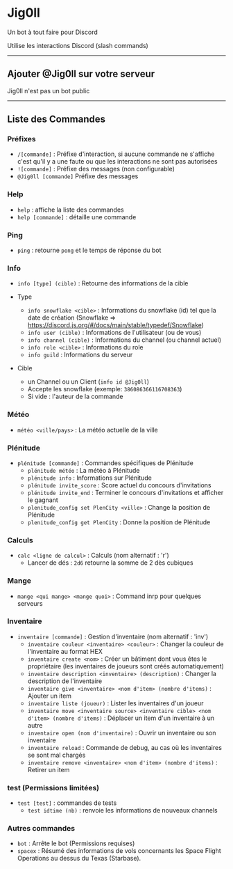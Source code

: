 # Jig0ll

Un bot à tout faire pour Discord

Utilise les interactions Discord (slash commands)

---

## Ajouter @Jig0ll sur votre serveur

Jig0ll n'est pas un bot public

---

## Liste des Commandes

### Préfixes

- `/[commande]` : Préfixe d'interaction, si aucune commande ne s'affiche c'est qu'il y a une faute ou que les interactions ne sont pas autorisées
- `![commande]` : Préfixe des messages (non configurable)
- `@Jig0ll [commande]` Préfixe des messages

### Help

- `help` : affiche la liste des commandes
- `help [commande]` : détaille une commande

### Ping

- `ping` : retourne `pong` et le temps de réponse du bot

### Info

- `info [type] (cible)` : Retourne des informations de la cible

- Type
  - `info snowflake <cible>` : Informations du snowflake (id) tel que la date de création
    (Snowflake => <https://discord.js.org/#/docs/main/stable/typedef/Snowflake>)
  - `info user (cible)` : Informations de l'utilisateur (ou de vous)
  - `info channel (cible)` : Informations du channel (ou channel actuel)
  - `info role <cible>` : Informations du role
  - `info guild` : Informations du serveur

- Cible
  - un Channel ou un Client (`info id @Jig0ll`)
  - Accepte les snowflake (exemple: `386086366116708363`)
  - Si vide : l'auteur de la commande

### Météo

- `météo <ville/pays>` : La météo actuelle de la ville

### Plénitude

- `plénitude [commande]` : Commandes spécifiques de Plénitude
  - `plénitude météo` : La météo à Plénitude
  - `plénitude info` : Informations sur Plénitude
  - `plénitude invite_score` : Score actuel du concours d'invitations
  - `plénitude invite_end` : Terminer le concours d'invitations et afficher le gagnant
  - `plenitude_config set PlenCity <ville>` : Change la position de Plénitude
  - `plenitude_config get PlenCity` : Donne la position de Plénitude

### Calculs

- `calc <ligne de calcul>` : Calculs (nom alternatif : 'r')
  - Lancer de dés : `2d6` retourne la somme de 2 dès cubiques

### Mange

- `mange <qui mange> <mange quoi>` : Command inrp pour quelques serveurs

### Inventaire

- `inventaire [commande]` : Gestion d'inventaire (nom alternatif : 'inv')
  - `inventaire couleur <inventaire> <couleur>` : Changer la couleur de l'inventaire au format HEX
  - `inventaire create <nom>` : Créer un bâtiment dont vous êtes le propriétaire (les inventaires de joueurs sont créés automatiquement)
  - `inventaire description <inventaire> (description)` : Changer la description de l'inventaire
  - `inventaire give <inventaire> <nom d'item> (nombre d'items)` : Ajouter un item
  - `inventaire liste (joueur)` : Lister les inventaires d'un joueur
  - `inventaire move <inventaire source> <inventaire cible> <nom d'item> (nombre d'items)` : Déplacer un item d'un inventaire à un autre
  - `inventaire open (nom d'inventaire)` : Ouvrir un inventaire ou son inventaire
  - `inventaire reload` : Commande de debug, au cas où les inventaires se sont mal chargés
  - `inventaire remove <inventaire> <nom d'item> (nombre d'items)` : Retirer un item

### test (Permissions limitées)

- `test [test]` : commandes de tests
  - `test idtime (nb)` : renvoie les informations de nouveaux channels

### Autres commandes

- `bot` : Arrête le bot (Permissions requises)
- `spacex` : Résumé des informations de vols concernants les Space Flight Operations au dessus du Texas (Starbase).
